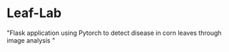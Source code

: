 # Leaf-Lab
"Flask application using Pytorch to detect disease in corn leaves through image analysis "
